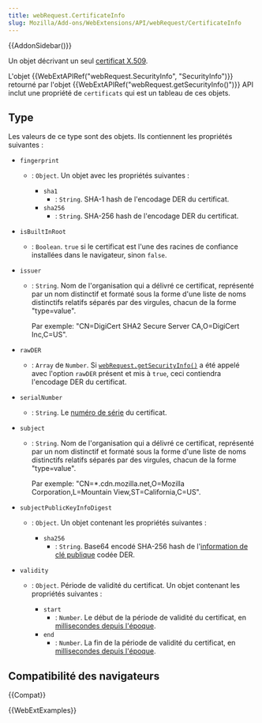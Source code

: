 ```yaml
---
title: webRequest.CertificateInfo
slug: Mozilla/Add-ons/WebExtensions/API/webRequest/CertificateInfo
---
```


{{AddonSidebar()}}

Un objet décrivant un seul [certificat X.509](https://tools.ietf.org/html/rfc5280).

L'objet {{WebExtAPIRef("webRequest.SecurityInfo", "SecurityInfo")}} retourné par l'objet {{WebExtAPIRef("webRequest.getSecurityInfo()")}} API inclut une propriété de `certificats` qui est un tableau de ces objets.

## Type

Les valeurs de ce type sont des objets. Ils contiennent les propriétés suivantes :

- `fingerprint`

  - : `Object`. Un objet avec les propriétés suivantes :

    - `sha1`
      - : `String`. SHA-1 hash de l'encodage DER du certificat.
    - `sha256`
      - : `String`. SHA-256 hash de l'encodage DER du certificat.

- `isBuiltInRoot`
  - : `Boolean`. `true` si le certificat est l'une des racines de confiance installées dans le navigateur, sinon `false`.
- `issuer`

  - : `String`. Nom de l'organisation qui a délivré ce certificat, représenté par un nom distinctif et formaté sous la forme d'une liste de noms distinctifs relatifs séparés par des virgules, chacun de la forme "type=value".

    Par exemple: "CN=DigiCert SHA2 Secure Server CA,O=DigiCert Inc,C=US".

- `rawDER`
  - : `Array` de `Number`. Si [`webRequest.getSecurityInfo()`](/fr/Add-ons/WebExtensions/API/webRequest/getSecurityInfo) a été appelé avec l'option `rawDER` présent et mis à `true`, ceci contiendra l'encodage DER du certificat.
- `serialNumber`
  - : `String`. Le [numéro de série](https://tools.ietf.org/html/rfc5280#section-4.1.2.2) du certificat.
- `subject`

  - : `String`. Nom de l'organisation qui a délivré ce certificat, représenté par un nom distinctif et formaté sous la forme d'une liste de noms distinctifs relatifs séparés par des virgules, chacun de la forme "type=value".

    Par exemple: "CN=\*.cdn.mozilla.net,O=Mozilla Corporation,L=Mountain View,ST=California,C=US".

- `subjectPublicKeyInfoDigest`

  - : `Object`. Un objet contenant les propriétés suivantes :

    - `sha256`
      - : `String`. Base64 encodé SHA-256 hash de l'[information de clé publique](https://tools.ietf.org/html/rfc5280#section-4.1.2.7) codée DER.

- `validity`

  - : `Object`. Période de validité du certificat. Un objet contenant les propriétés suivantes :

    - `start`
      - : `Number`. Le début de la période de validité du certificat, en [millisecondes depuis l'époque](https://en.wikipedia.org/wiki/Unix_time).
    - `end`
      - : `Number`. La fin de la période de validité du certificat, en [millisecondes depuis l'époque](https://en.wikipedia.org/wiki/Unix_time).

## Compatibilité des navigateurs

{{Compat}}

{{WebExtExamples}}
